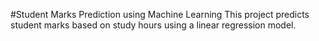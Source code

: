 #Student Marks Prediction using Machine Learning
This project predicts student marks based on study hours using a linear regression model.
